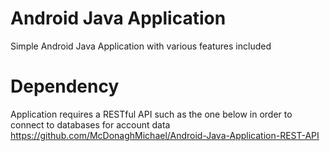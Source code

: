 # Android Java Application
Simple Android Java Application with various features included

# Dependency
Application requires a RESTful API such as the one below in order to connect to databases for account data
https://github.com/McDonaghMichael/Android-Java-Application-REST-API
